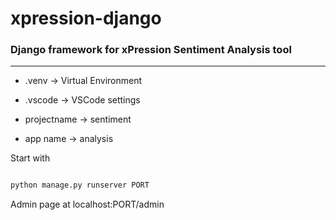 # xpression-django

### Django framework for xPression Sentiment Analysis tool

________________________________

* .venv -> Virtual Environment
* .vscode -> VSCode settings

* projectname -> sentiment
* app name -> analysis


Start with 
```python

python manage.py runserver PORT

```
Admin page at localhost:PORT/admin
